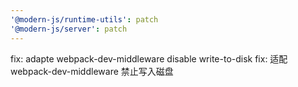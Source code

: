 ```yaml
---
'@modern-js/runtime-utils': patch
'@modern-js/server': patch
---
```


fix: adapte webpack-dev-middleware disable write-to-disk
fix: 适配 webpack-dev-middleware 禁止写入磁盘
